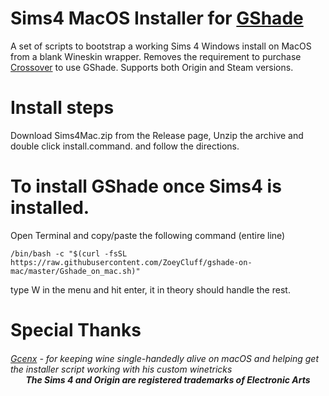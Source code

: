 # Sims4 MacOS Installer for [GShade](https://gposers.com/gshade/)
A set of scripts to bootstrap a working Sims 4 Windows install on MacOS from a blank Wineskin wrapper. Removes the requirement to purchase [Crossover](https://www.codeweavers.com/crossover#mac) to use GShade. Supports both Origin and Steam versions.

# Install steps
Download Sims4Mac.zip from the Release page, Unzip the archive and double click install.command.
and follow the directions.

# To install GShade once Sims4 is installed.
Open Terminal and copy/paste the following command (entire line)
```
/bin/bash -c "$(curl -fsSL https://raw.githubusercontent.com/ZoeyCluff/gshade-on-mac/master/Gshade_on_mac.sh)"
```
type W in the menu and hit enter, it in theory should handle the rest.

# Special Thanks
<h6><a href="https://github.com/Gcenx">Gcenx</a> - for keeping wine single-handedly alive on macOS and helping get the installer script working with his custom winetricks<br>

<div align="center"><b>The Sims 4 and Origin are registered trademarks of Electronic Arts</b></div>
